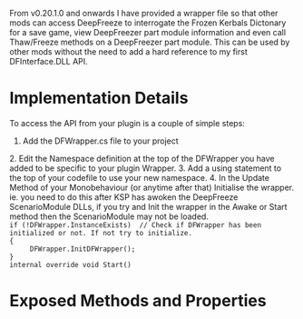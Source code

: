 From v0.20.1.0 and onwards I have provided a wrapper file so that other mods can access DeepFreeze to interrogate the Frozen Kerbals Dictonary for a save game, view DeepFreezer part module information and even call Thaw/Freeze methods on a DeepFreezer part module. This can be used by other mods without the need to add a hard reference to my first DFInterface.DLL API. 

# Implementation Details
To access the API from your plugin is a couple of simple steps:

1. Add the DFWrapper.cs file to your project
<insert link here>
2. Edit the Namespace definition at the top of the DFWrapper you have added to be specific to your plugin
Wrapper. 
3. Add a using statement to the top of your codefile to use your new namespace.
4. In the Update Method of your Monobehaviour (or anytime after that) Initialise the wrapper. ie. you need to do this after KSP has awoken the DeepFreeze ScenarioModule DLLs, if you try and Init the wrapper in the Awake or Start method then the ScenarioModule may not be loaded.  

<code>   
if (!DFWrapper.InstanceExists)  // Check if DFWrapper has been initialized or not. If not try to initialize.
{
     DFWrapper.InitDFWrapper();                
}
internal override void Start()
</code>   

# Exposed Methods and Properties